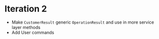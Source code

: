 # Iteration 2

- Make `CustomerResult` generic `OperationResult` and use in more service layer methods
- Add User commands
